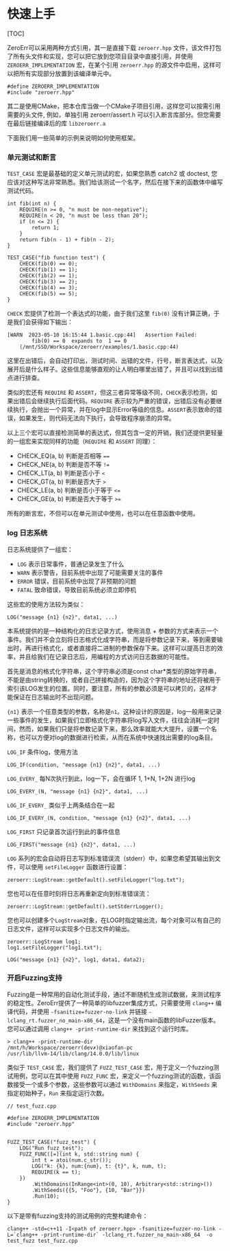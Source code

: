快速上手
===============
[TOC]

ZeroErr可以采用两种方式引用，其一是直接下载 `zeroerr.hpp` 文件，该文件打包了所有头文件和实现，您可以把它放到您项目目录中直接引用，并使用 `ZEROERR_IMPLEMENTATION` 宏，在某个引用 `zeroerr.hpp` 的源文件中启用，这样可以把所有实现部分放置到该编译单元中。

```
#define ZEROERR_IMPLEMENTATION
#include "zeroerr.hpp"
```

其二是使用CMake，把本仓库当做一个CMake子项目引用，这样您可以按需引用需要的头文件, 例如，单独引用 zeroerr/assert.h 可以引入断言库部分。但您需要在最后链接编译后的库 `libzeroerr.a`


下面我们用一些简单的示例来说明如何使用框架。

### 单元测试和断言

`TEST_CASE` 宏是最基础的定义单元测试的宏，如果您熟悉 catch2 或 doctest, 您应该对这种写法非常熟悉。我们给该测试一个名字，然后在接下来的函数体中编写测试代码。

```
int fib(int n) {
    REQUIRE(n >= 0, "n must be non-negative");
    REQUIRE(n < 20, "n must be less than 20");
    if (n <= 2) {
        return 1;
    }
    return fib(n - 1) + fib(n - 2);
}

TEST_CASE("fib function test") {
    CHECK(fib(0) == 0);
    CHECK(fib(1) == 1);
    CHECK(fib(2) == 1);
    CHECK(fib(3) == 2);
    CHECK(fib(4) == 3);
    CHECK(fib(5) == 5);
}
```

`CHECK` 宏提供了检测一个表达式的功能，由于我们这里 `fib(0)` 没有计算正确，于是我们会获得如下输出：

```
[WARN  2023-05-10 16:15:44 1.basic.cpp:44]   Assertion Failed:
        fib(0) == 0  expands to  1 == 0
    (/mnt/SSD/Workspace/zeroerr/examples/1.basic.cpp:44)
```

这里在出错后，会自动打印出，测试时间、出错的文件，行号，断言表达式，以及展开后是什么样子。这些信息能够直观的让人明白哪里出错了，并且可以找到出错点进行排查。

类似的宏还有 `REQUIRE` 和 `ASSERT`，但这三者异常等级不同，`CHECK`表示检测，如果出错后会继续执行后面代码。`REQUIRE` 表示较为严重的错误，出错后没有必要继续执行，会抛出一个异常，并在log中显示Error等级的信息。`ASSERT`表示致命的错误，如果发生，则代码无法向下执行，会导致程序崩溃的异常。

以上三个宏可以直接检测简单的表达式，但其包含一定的开销，我们还提供更轻量的一组宏来实现同样的功能（`REQUIRE` 和 `ASSERT` 同理）：

- CHECK_EQ(a, b) 判断是否相等   `==`
- CHECK_NE(a, b) 判断是否不等   `!=`
- CHECK_LT(a, b) 判断是否小于   `<`
- CHECK_GT(a, b) 判断是否大于   `>`
- CHECK_LE(a, b) 判断是否小于等于 `<=`
- CHECK_GE(a, b) 判断是否大于等于 `>=`


所有的断言宏，不但可以在单元测试中使用，也可以在任意函数中使用。


### log 日志系统

日志系统提供了一组宏：

- `LOG` 表示日常事件，普通记录发生了什么
- `WARN` 表示警告，目前系统中出现了可能需要关注的事件
- `ERROR` 错误，目前系统中出现了非预期的问题
- `FATAL` 致命错误，导致目前系统必须立即停机

这些宏的使用方法较为类似：

```
LOG("message {n1} {n2}", data1, ...)
```

本系统提供的是一种结构化的日志记录方式，使用消息 + 参数的方式来表示一个事件。我们并不会立刻将日志格式化成字符串，而是将参数记录下来，等到需要输出时，再进行格式化，或者直接将二进制的参数保存下来。这样可以提高日志的效率，并且给我们在记录日志后，用编程的方式访问日志数据的可能性。

首先是消息的格式化字符串，这个字符串必须是const char*类型的原始字符串，不能是由string转换的，或者自己拼接构造的，因为这个字符串的地址还将被用于索引该LOG发生的位置。同时，要注意，所有的参数必须是可以拷贝的，这样才能保证在日志输出时不出现问题。


`{n1}` 表示一个任意类型的参数，名称是`n1`。这种设计的原因是，log一般用来记录一些事件的发生，如果我们立即格式化字符串将log写入文件，往往会消耗一定时间，然而，如果我们只是将参数记录下来，那么效率就能大大提升，设置一个名称，也可以方便对log的数据进行检索，从而在系统中快速找出需要的log条目。


`LOG_IF` 条件log，使用方法

```
LOG_IF(condition, "message {n1} {n2}", data1, ...)
```

`LOG_EVERY_` 每N次执行到此，log一下，会在循环 1, 1+N, 1+2N 进行log

```
LOG_EVERY_(N, "message {n1} {n2}", data1, ...)
```



`LOG_IF_EVERY_` 类似于上两条结合在一起

```
LOG_IF_EVERY_(N, condition, "message {n1} {n2}", data1, ...)
```



`LOG_FIRST` 只记录首次运行到此的事件信息

```
LOG_FIRST("message {n1} {n2}", data1, ...)
```


`LOG` 系列的宏会自动将日志写到标准错误流（stderr）中，如果您希望其输出到文件，可以使用 `setFileLogger` 函数进行设置：

```
zeroerr::LogStream::getDefault().setFileLogger("log.txt");
```

您也可以在任意时刻将日志再重新定向到标准错误流：

```
zeroerr::LogStream::getDefault().setStderrLogger();
```


您也可以创建多个`LogStream`对象，在LOG时指定输出流，每个对象可以有自己的日志文件，这样可以实现多个日志文件的输出。

```
zeroerr::LogStream log1;
log1.setFileLogger("log1.txt");

LOG("message {n1} {n2}", log1, data1, data2);
```

### 开启Fuzzing支持

Fuzzing是一种常用的自动化测试手段，通过不断随机生成测试数据，来测试程序的稳定性。ZeroErr提供了一种简单的libfuzzer集成方式，只需要使用 `clang++` 编译代码，并使用 `-fsanitize=fuzzer-no-link` 并链接 `-lclang_rt.fuzzer_no_main-x86_64`，这是一个没有main函数的libFuzzer版本。您可以通过调用 `clang++ -print-runtime-dir` 来找到这个运行时库。

```
> clang++ -print-runtime-dir                                                                                                            /mnt/h/Workspace/zeroerr(dev✗)@xiaofan-pc
/usr/lib/llvm-14/lib/clang/14.0.0/lib/linux
```

类似于 `TEST_CASE` 宏，我们提供了 `FUZZ_TEST_CASE` 宏，用于定义一个fuzzing测试用例，您可以在其中使用 `FUZZ_FUNC` 宏，来定义一个fuzzing测试的函数，该函数接受一个或多个参数，这些参数可以通过 `WithDomains` 来指定，`WithSeeds` 来指定初始种子，`Run` 来指定运行次数。


```
// test_fuzz.cpp 

#define ZEROERR_IMPLEMENTATION
#include "zeroerr.hpp"


FUZZ_TEST_CASE("fuzz_test") {
    LOG("Run fuzz_test");
    FUZZ_FUNC([=](int k, std::string num) {
        int t = atoi(num.c_str());
        LOG("k: {k}, num:{num}, t: {t}", k, num, t);
        REQUIRE(k == t);
    })
        .WithDomains(InRange<int>(0, 10), Arbitrary<std::string>())
        .WithSeeds({{5, "Foo"}, {10, "Bar"}})
        .Run(10);
}
```


以下是带有fuzzing支持的测试用例的完整构建命令：

```
clang++ -std=c++11 -I<path of zeroerr.hpp> -fsanitize=fuzzer-no-link -L=`clang++ -print-runtime-dir` -lclang_rt.fuzzer_no_main-x86_64  -o test_fuzz test_fuzz.cpp 
```



